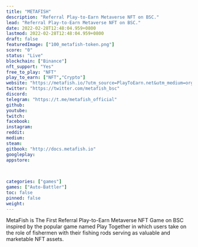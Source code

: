 ```yaml
---
title: "METAFISH"
description: "Referral Play-to-Earn Metaverse NFT on BSC."
lead: "Referral Play-to-Earn Metaverse NFT on BSC."
date: 2022-02-28T12:48:04.959+0800
lastmod: 2022-02-28T12:48:04.959+0800
draft: false
featuredImage: ["100_metafish-token.png"]
score: "0"
status: "Live"
blockchain: ["Binance"]
nft_support: "Yes"
free_to_play: "NFT"
play_to_earn: ["NFT","Crypto"]
website: "https://metafish.io/?utm_source=PlayToEarn.net&utm_medium=organic&utm_campaign=gamepage"
twitter: "https://twitter.com/metafish_bsc"
discord: 
telegram: "https://t.me/metafish_official"
github: 
youtube: 
twitch: 
facebook: 
instagram: 
reddit: 
medium: 
steam: 
gitbook: "http://docs.metafish.io"
googleplay: 
appstore: 

  
    
categories: ["games"]
games: ["Auto-Battler"]
toc: false
pinned: false
weight: 
---
```

MetaFish is The First Referral Play-to-Earn Metaverse NFT Game on BSC inspired by the popular game named Play Together in which users take on the role of fishermen with their fishing rods serving as valuable and marketable NFT assets.